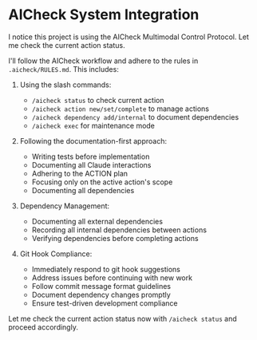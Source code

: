 # AICheck System Integration

I notice this project is using the AICheck Multimodal Control Protocol. Let me check the current action status.

I'll follow the AICheck workflow and adhere to the rules in `.aicheck/RULES.md`. This includes:

1. Using the slash commands: 
   - `/aicheck status` to check current action
   - `/aicheck action new/set/complete` to manage actions
   - `/aicheck dependency add/internal` to document dependencies
   - `/aicheck exec` for maintenance mode

2. Following the documentation-first approach:
   - Writing tests before implementation
   - Documenting all Claude interactions
   - Adhering to the ACTION plan
   - Focusing only on the active action's scope
   - Documenting all dependencies

3. Dependency Management:
   - Documenting all external dependencies
   - Recording all internal dependencies between actions
   - Verifying dependencies before completing actions

4. Git Hook Compliance:
   - Immediately respond to git hook suggestions
   - Address issues before continuing with new work
   - Follow commit message format guidelines
   - Document dependency changes promptly
   - Ensure test-driven development compliance

Let me check the current action status now with `/aicheck status` and proceed accordingly.
